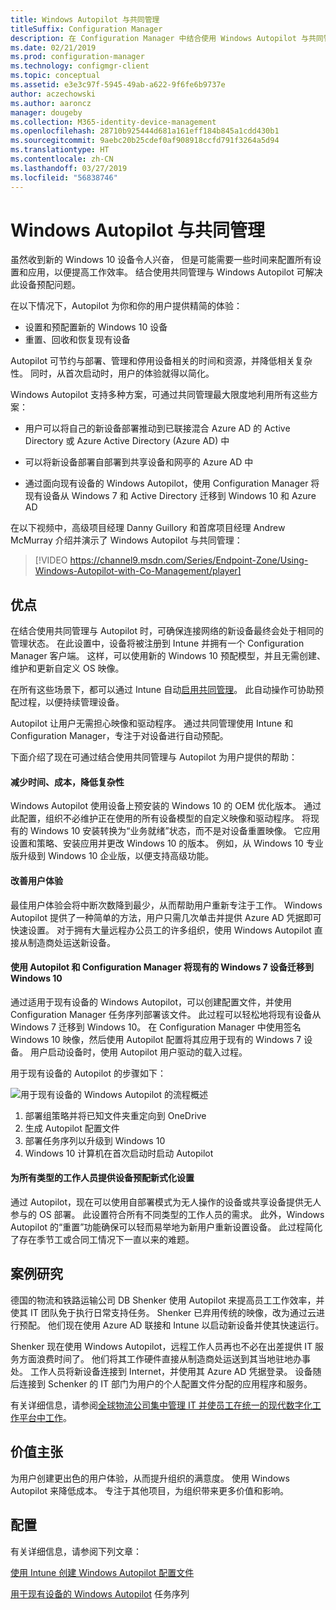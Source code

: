 ```yaml
---
title: Windows Autopilot 与共同管理
titleSuffix: Configuration Manager
description: 在 Configuration Manager 中结合使用 Windows Autopilot 与共同管理可简化新的 Windows 10 设备的设置过程。
ms.date: 02/21/2019
ms.prod: configuration-manager
ms.technology: configmgr-client
ms.topic: conceptual
ms.assetid: e3e3c97f-5945-49ab-a622-9f6fe6b9737e
author: aczechowski
ms.author: aaroncz
manager: dougeby
ms.collection: M365-identity-device-management
ms.openlocfilehash: 28710b925444d681a161eff184b845a1cdd430b1
ms.sourcegitcommit: 9aebc20b25cdef0af908918ccfd791f3264a5d94
ms.translationtype: HT
ms.contentlocale: zh-CN
ms.lasthandoff: 03/27/2019
ms.locfileid: "56838746"
---
```

# <a name="windows-autopilot-with-co-management"></a>Windows Autopilot 与共同管理

虽然收到新的 Windows 10 设备令人兴奋， 但是可能需要一些时间来配置所有设置和应用，以便提高工作效率。 结合使用共同管理与 Windows Autopilot 可解决此设备预配问题。

在以下情况下，Autopilot 为你和你的用户提供精简的体验：
- 设置和预配置新的 Windows 10 设备  
- 重置、回收和恢复现有设备  

Autopilot 可节约与部署、管理和停用设备相关的时间和资源，并降低相关复杂性。 同时，从首次启动时，用户的体验就得以简化。

Windows Autopilot 支持多种方案，可通过共同管理最大限度地利用所有这些方案：

- 用户可以将自己的新设备部署推动到已联接混合 Azure AD 的 Active Directory 或 Azure Active Directory (Azure AD) 中  

- 可以将新设备部署自部署到共享设备和网亭的 Azure AD 中  

- 通过面向现有设备的 Windows Autopilot，使用 Configuration Manager 将现有设备从 Windows 7 和 Active Directory 迁移到 Windows 10 和 Azure AD  

在以下视频中，高级项目经理 Danny Guillory 和首席项目经理 Andrew McMurray 介绍并演示了 Windows Autopilot 与共同管理：

> [!VIDEO https://channel9.msdn.com/Series/Endpoint-Zone/Using-Windows-Autopilot-with-Co-Management/player]



## <a name="benefits"></a>优点

在结合使用共同管理与 Autopilot 时，可确保连接网络的新设备最终会处于相同的管理状态。 在此设置中，设备将被注册到 Intune 并拥有一个 Configuration Manager 客户端。  这样，可以使用新的 Windows 10 预配模型，并且无需创建、维护和更新自定义 OS 映像。 

在所有这些场景下，都可以通过 Intune 自动[启用共同管理](/sccm/comanage/how-to-prepare-win10)。 此自动操作可协助预配过程，以便持续管理设备。

Autopilot 让用户无需担心映像和驱动程序。 通过共同管理使用 Intune 和 Configuration Manager，专注于对设备进行自动预配。


下面介绍了现在可通过结合使用共同管理与 Autopilot 为用户提供的帮助：

#### <a name="reduce-time-costs-and-complexity"></a>减少时间、成本，降低复杂性
Windows Autopilot 使用设备上预安装的 Windows 10 的 OEM 优化版本。 通过此配置，组织不必维护正在使用的所有设备模型的自定义映像和驱动程序。 将现有的 Windows 10 安装转换为“业务就绪”状态，而不是对设备重置映像。 它应用设置和策略、安装应用并更改 Windows 10 的版本。 例如，从 Windows 10 专业版升级到 Windows 10 企业版，以便支持高级功能。

#### <a name="improve-the-user-experience"></a>改善用户体验
最佳用户体验会将中断次数降到最少，从而帮助用户重新专注于工作。 Windows Autopilot 提供了一种简单的方法，用户只需几次单击并提供 Azure AD 凭据即可快速设置。 对于拥有大量远程办公员工的许多组织，使用 Windows Autopilot 直接从制造商处运送新设备。

#### <a name="use-autopilot-and-configuration-manager-to-migrate-existing-windows-7-devices-to-windows-10"></a>使用 Autopilot 和 Configuration Manager 将现有的 Windows 7 设备迁移到 Windows 10
通过适用于现有设备的 Windows Autopilot，可以创建配置文件，并使用 Configuration Manager 任务序列部署该文件。 此过程可以轻松地将现有设备从 Windows 7 迁移到 Windows 10。 在 Configuration Manager 中使用签名 Windows 10 映像，然后使用 Autopilot 配置将其应用于现有的 Windows 7 设备。 用户启动设备时，使用 Autopilot 用户驱动的载入过程。

用于现有设备的 Autopilot 的步骤如下：

![用于现有设备的 Windows Autopilot 的流程概述](media/autopilot-for-existing-devices.png)

1. 部署组策略并将已知文件夹重定向到 OneDrive
2. 生成 Autopilot 配置文件
3. 部署任务序列以升级到 Windows 10
4. Windows 10 计算机在首次启动时启动 Autopilot

#### <a name="modernizing-device-provisioning-for-all-types-of-workers"></a>为所有类型的工作人员提供设备预配新式化设置
通过 Autopilot，现在可以使用自部署模式为无人操作的设备或共享设备提供无人参与的 OS 部署。 此设置符合所有不同类型的工作人员的需求。 此外，Windows Autopilot 的“重置”功能确保可以轻而易举地为新用户重新设置设备。 此过程简化了存在季节工或合同工情况下一直以来的难题。 



## <a name="case-study"></a>案例研究

德国的物流和铁路运输公司 DB Shenker 使用 Autopilot 来提高员工工作效率，并使其 IT 团队免于执行日常支持任务。 Shenker 已弃用传统的映像，改为通过云进行预配。 他们现在使用 Azure AD 联接和 Intune 以启动新设备并使其快速运行。 

Shenker 现在使用 Windows Autopilot，远程工作人员再也不必在出差提供 IT 服务方面浪费时间了。 他们将其工作硬件直接从制造商处运送到其当地驻地办事处。 工作人员将新设备连接到 Internet，并使用其 Azure AD 凭据登录。 设备随后连接到 Schenker 的 IT 部门为用户的个人配置文件分配的应用程序和服务。

有关详细信息，请参阅[全球物流公司集中管理 IT 并使员工在统一的现代数字化工作平台中工作](https://customers.microsoft.com/story/db-schenker-travel-transportation-windows-10)。



## <a name="value-proposition"></a>价值主张

为用户创建更出色的用户体验，从而提升组织的满意度。 使用 Windows Autopilot 来降低成本。 专注于其他项目，为组织带来更多价值和影响。



## <a name="configure"></a>配置

有关详细信息，请参阅下列文章：

[使用 Intune 创建 Windows Autopilot 配置文件](https://docs.microsoft.com/intune/enrollment-autopilot)

[用于现有设备的 Windows Autopilot](/sccm/osd/deploy-use/windows-autopilot-for-existing-devices) 任务序列

